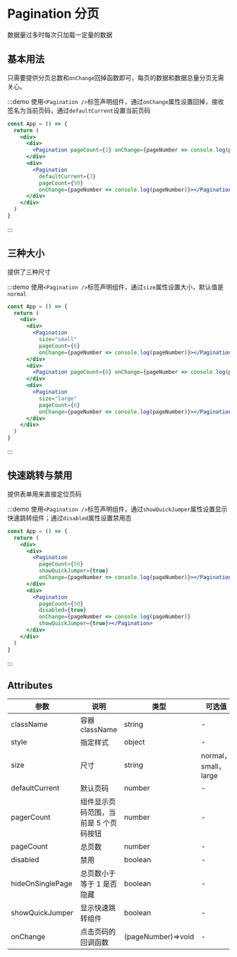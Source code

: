 # Pagination 分页

数据量过多时每次只加载一定量的数据

## 基本用法

只需要提供分页总数和`onChange`回掉函数即可，每页的数据和数据总量分页无需关心。

:::demo 使用`<Pagination />`标签声明组件，通过`onChange`属性设置回掉，接收签名为当前页码，通过`defaultCurrent`设置当前页码

```jsx
const App = () => {
  return (
    <div>
      <div>
        <Pagination pageCount={1} onChange={pageNumber => console.log(pageNumber)}></Pagination>
      </div>
      <div>
        <Pagination
          defaultCurrent={3}
          pageCount={50}
          onChange={pageNumber => console.log(pageNumber)}></Pagination>
      </div>
    </div>
  )
}
```

:::

## 三种大小

提供了三种尺寸

:::demo 使用`<Pagination />`标签声明组件，通过`size`属性设置大小，默认值是`normal`

```jsx
const App = () => {
  return (
    <div>
      <div>
        <Pagination
          size="small"
          pageCount={6}
          onChange={pageNumber => console.log(pageNumber)}></Pagination>
      </div>
      <div>
        <Pagination pageCount={6} onChange={pageNumber => console.log(pageNumber)}></Pagination>
      </div>
      <div>
        <Pagination
          size="large"
          pageCount={6}
          onChange={pageNumber => console.log(pageNumber)}></Pagination>
      </div>
    </div>
  )
}
```

:::

## 快速跳转与禁用

提供表单用来直接定位页码

:::demo 使用`<Pagination />`标签声明组件，通过`showQuickJumper`属性设置显示快速跳转组件；通过`disabled`属性设置禁用态

```jsx
const App = () => {
  return (
    <div>
      <div>
        <Pagination
          pageCount={50}
          showQuickJumper={true}
          onChange={pageNumber => console.log(pageNumber)}></Pagination>
      </div>
      <div>
        <Pagination
          pageCount={50}
          disabled={true}
          onChange={pageNumber => console.log(pageNumber)}
          showQuickJumper={true}></Pagination>
      </div>
    </div>
  )
}
```

:::

## Attributes

| 参数             | 说明                                  | 类型               | 可选值                 | 默认值 |
| ---------------- | ------------------------------------- | ------------------ | ---------------------- | ------ |
| className        | 容器 className                        | string             | -                      | -      |
| style            | 指定样式                              | object             | -                      | -      |
| size             | 尺寸                                  | string             | normal， small， large | normal |
| defaultCurrent   | 默认页码                              | number             | -                      | 1      |
| pagerCount       | 组件显示页码范围，当前是 5 个页码按钮 | number             | -                      | 5      |
| pageCount        | 总页数                                | number             | -                      | 1      |
| disabled         | 禁用                                  | boolean            | -                      | false  |
| hideOnSinglePage | 总页数小于等于 1 是否隐藏             | boolean            | -                      | false  |
| showQuickJumper  | 显示快速跳转组件                      | boolean            | -                      | false  |
| onChange         | 点击页码的回调函数                    | (pageNumber)=>void | -                      | -      |
